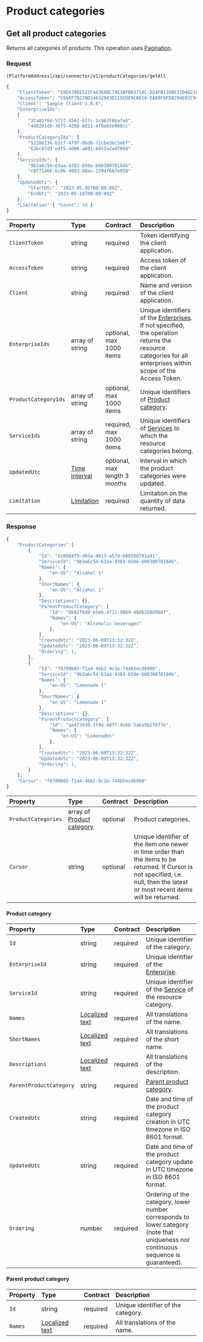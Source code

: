 # Product categories

## Get all product categories

Returns all categories of products. This operation uses [Pagination](../guidelines/pagination.md).

### Request

`[PlatformAddress]/api/connector/v1/productCategories/getAll`

```javascript
{
    "ClientToken": "E0D439EE522F44368DC78E1BFB03710C-D24FB11DBE31D4621C4817E028D9E1D",
    "AccessToken": "C66EF7B239D24632943D115EDE9CB810-EA00F8FD8294692C940F6B5A8F9453D",
    "Client": "Sample Client 1.0.0",
    "EnterpriseIds": 
    [
        "3fa85f64-5717-4562-b3fc-2c963f66afa6",
        "4d0201db-36f5-428b-8d11-4f0a65e960cc"
    ],
    "ProductCategoryIds": [
        "5228623e-b2cf-4f9f-8bd6-71cbe3ec5e6f",
        "63bc87d3-edf5-4d06-a601-6052a2ad709d"
    ],
    "ServiceIds": [
        "9b3a6c54-63aa-4383-b50e-b0030078184b",
        "c0f71466-6c0b-4993-88ac-1794f6b7e958"
    ],
    "UpdatedUtc": {
        "StartUtc": "2023-05-05T00:00:00Z",
        "EndUtc": "2023-05-10T00:00:00Z"
    },
    "Limitation":{ "Count": 10 }
}
```

| Property | Type | Contract | Description |
| :-- | :-- | :-- | :-- |
| `ClientToken` | string | required | Token identifying the client application. |
| `AccessToken` | string | required | Access token of the client application. |
| `Client` | string | required | Name and version of the client application. |
| `EnterpriseIds` | array of string | optional, max 1000 items | Unique identifiers of the [Enterprises](enterprises.md#enterprise). If not specified, the operation returns the resource categories for all enterprises within scope of the Access Token. |
| `ProductCategoryIds` | array of string | optional, max 1000 items | Unique identifiers of [Product category](#product-category). |
| `ServiceIds` | array of string | required, max 1000 items | Unique identifiers of [Services](services.md#service) to which the resource categories belong. |
| `UpdatedUtc` | [Time interval](_objects.md#time-interval) | optional, max length 3 months | Interval in which the product categories were updated. |
| `Limitation` | [Limitation](../guidelines/pagination.md#limitation) | required | Limitation on the quantity of data returned. |

### Response

```javascript
{
    "ProductCategories":[
        {
            "Id": "5c0804f9-d03a-4b13-a57d-b00300781a41",            
            "ServiceId": "9b3a6c54-63aa-4383-b50e-b0030078184b",            
            "Names": {
                "en-US": "Alcohol 1"
            },
            "ShortNames": {
                "en-US": "Alcohol 1"
            },
            "Descriptions": {},
            "ParentProductCategory": [
                "Id": "0b82f6d8-e5eb-4711-9069-40db2b8d968f",
                "Names": {
                    "en-US": "Alcoholic beverages"
                },
            ],
            "CreatedUtc": "2023-06-09T13:32:32Z",
            "UpdatedUtc": "2023-06-09T13:32:32Z",
            "Ordering": 1,
        },
        {
            "Id": "f0709b02-f1a4-46b2-9c1e-744b5ecd6980",            
            "ServiceId": "9b3a6c54-63aa-4383-b50e-b0030078184b",            
            "Names": {
                "en-US": "Lemonade 1"
            },
            "ShortNames": {
                "en-US": "Lemonade 1"
            },
            "Descriptions": {},
            "ParentProductCategory": [
                "Id": "aa4f3930-3f9d-4df7-9c6b-5aba5b2f6f7e",
                "Names": {
                    "en-US": "Lemonades"
                },
            ],
            "CreatedUtc": "2023-06-09T13:32:32Z",
            "UpdatedUtc": "2023-06-09T13:32:32Z",
            "Ordering": 1,
        }
    ],
    "Cursor": "f0709b02-f1a4-46b2-9c1e-744b5ecd6980"
}
```

| Property | Type | Contract | Description |
| :-- | :-- | :-- | :-- |
| `ProductCategories` | array of [Product category](#product-category) | optional | Product categories. |
| `Cursor` | string | optional | Unique identifier of the item one newer in time order than the items to be returned. If Cursor is not specified, i.e. null, then the latest or most recent items will be returned. |

#### Product category

| Property | Type | Contract | Description |
| :-- | :-- | :-- | :-- |
| `Id` | string | required | Unique identifier of the category. |
| `EnterpriseId` | string | required | Unique identifier of the [Enterprise](enterprises.md#enterprise). |
| `ServiceId` | string | required | Unique identifier of the [Service](services.md#service) of the resource category. |
| `Names` | [Localized text](#localized-text) | required | All translations of the name. |
| `ShortNames` | [Localized text](#localized-text) | required | All translations of the short name. |
| `Descriptions` | [Localized text](#localized-text) | required | All translations of the description. |
| `ParentProductCategory` | string | required | [Parent product category](#parent-product-category). |
| `CreatedUtc` | string | required | Date and time of the product category creation in UTC timezone in ISO 8601 format. |
| `UpdatedUtc` | string | required | Date and time of the product category update in UTC timezone in ISO 8601 format. |
| `Ordering` | number | required | Ordering of the category, lower number corresponds to lower category \(note that uniqueness nor continuous sequence is guaranteed\). |

#### Parent product category

| Property | Type | Contract | Description |
| :-- | :-- | :-- | :-- |
| `Id` | string | required | Unique identifier of the category. |
| `Names` | [Localized text](#localized-text) | required | All translations of the name. |
